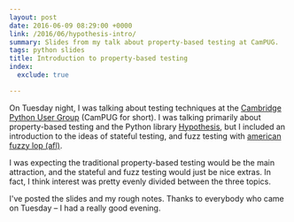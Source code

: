 ```yaml
---
layout: post
date: 2016-06-09 08:29:00 +0000
link: /2016/06/hypothesis-intro/
summary: Slides from my talk about property-based testing at CamPUG.
tags: python slides
title: Introduction to property-based testing
index:
  exclude: true

---
```


On Tuesday night, I was talking about testing techniques at the [Cambridge Python User Group][meetup] (CamPUG for short).
I was talking primarily about property-based testing and the Python library [Hypothesis][hyp], but I included an introduction to the ideas of stateful testing, and fuzz testing with [american fuzzy lop (afl)][afl].

I was expecting the traditional property-based testing would be the main attraction, and the stateful and fuzz testing would just be nice extras.
In fact, I think interest was pretty evenly divided between the three topics.

I've posted the slides and my rough notes.
Thanks to everybody who came on Tuesday – I had a really good evening.

[meetup]: http://www.meetup.com/CamPUG/events/229054261/
[hyp]: http://hypothesis.works/
[afl]: http://lcamtuf.coredump.cx/afl/